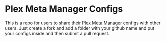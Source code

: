 # Plex Meta Manager Configs 

This is a repo for users to share their [Plex Meta Manager](https://github.com/meisnate12/Plex-Meta-Manager) configs with other users. Just create a fork and add a folder with your github name and put your configs inside and then submit a pull request.